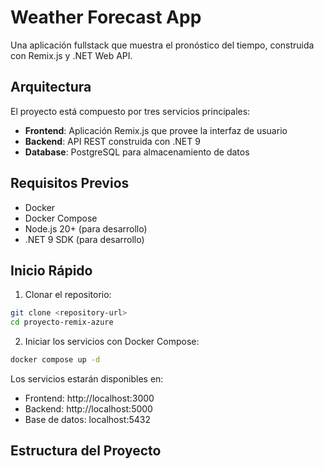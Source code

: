 # Weather Forecast App

Una aplicación fullstack que muestra el pronóstico del tiempo, construida con Remix.js y .NET Web API.

## Arquitectura

El proyecto está compuesto por tres servicios principales:

- **Frontend**: Aplicación Remix.js que provee la interfaz de usuario
- **Backend**: API REST construida con .NET 9
- **Database**: PostgreSQL para almacenamiento de datos

## Requisitos Previos

- Docker
- Docker Compose
- Node.js 20+ (para desarrollo)
- .NET 9 SDK (para desarrollo)

## Inicio Rápido

1. Clonar el repositorio:
```bash
git clone <repository-url>
cd proyecto-remix-azure
```

2. Iniciar los servicios con Docker Compose:
```bash
docker compose up -d
```

Los servicios estarán disponibles en:
- Frontend: http://localhost:3000
- Backend: http://localhost:5000
- Base de datos: localhost:5432

## Estructura del Proyecto

